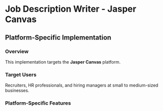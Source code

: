 # Job Description Writer - Jasper Canvas

## Platform-Specific Implementation

### Overview
This implementation targets the **Jasper Canvas** platform.

### Target Users
Recruiters, HR professionals, and hiring managers at small to medium-sized businesses.

### Platform-Specific Features
